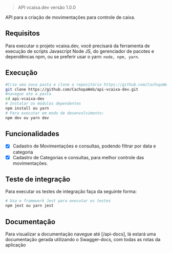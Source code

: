 > API vcaixa.dev versão 1.0.0

API para a criação de movimentações para controle de caixa.

## Requisitos

Para executar o projeto vcaixa.dev, você precisará da ferramenta de execução de scripts Javascript Node JS,
do gerenciador de pacotes e dependêncas npm, ou se preferir usar o yarn:
`node, npm, yarn`.

## Execução

```bash
#Crie uma nova pasta e clone o repositório https://github.com/CachopaWeb/api-vcaixa-dev.git
git clone https://github.com/CachopaWeb/api-vcaixa-dev.git
#navegue ate a pasta
cd api-vcaixa-dev
# Instalar os módulos dependentes
npm install ou yarn
# Para executar em modo de desenvolvimento:
npm dev ou yarn dev
```
## Funcionalidades
- [x] Cadastro de Movimentações e consultas, podendo filtrar por data e categoria
- [x] Cadastro de Categorias e consultas, para melhor controle das movimentações.

## Teste de integração

Para executar os testes de integração faça da seguinte forma:
```bash
# Usa o framework Jest para executar os testes
npm jest ou yarn jest
```

## Documentação

Para visualizar a documentação navegue até [/api-docs], lá estará uma documentação gerada
utilizando o Swagger-docs, com todas as rotas da aplicação